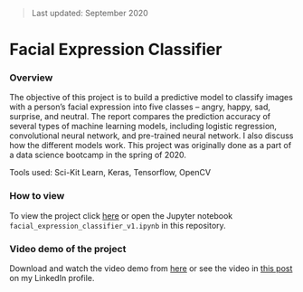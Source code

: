 > Last updated: September 2020

# Facial Expression Classifier

### Overview

The objective of this project is to build a predictive model to classify images with a person’s facial expression into five classes – angry, happy, sad, surprise, and neutral.  The report compares the prediction accuracy of several types of machine learning models, including logistic regression, convolutional neural network, and pre-trained neural network.  I also discuss how the different models work.  This project was originally done as a part of a data science bootcamp in the spring of 2020.

Tools used: Sci-Kit Learn, Keras, Tensorflow, OpenCV

### How to view

To view the project click [here](/facial_expression_classifier_v1.ipynb "here") or open the Jupyter notebook `facial_expression_classifier_v1.ipynb` in this repository.

### Video demo of the project

Download and watch the video demo from [here](/video/BS_FEC.mp4 "video_demo") or see the video in [this post](https://www.linkedin.com/posts/arvidyuen7_last-week-i-completed-the-brainstation-data-ugcPost-6684959265129660416-MT_f) on my LinkedIn profile.
